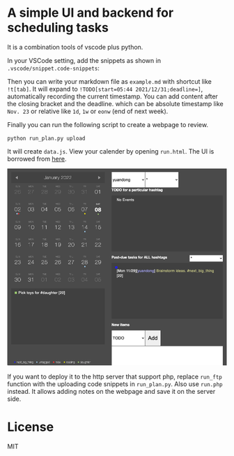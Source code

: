 # A simple UI and backend for scheduling tasks

It is a combination tools of vscode plus python. 

In your VSCode setting, add the snippets as shown in `.vscode/snippet.code-snippets`:

Then you can write your markdown file as `example.md` with shortcut like `!t[tab]`. It will expand to `!TODO[start=05:44 2021/12/31;deadline=]`, automatically recording the current timestamp. You can add content after the closing bracket and the deadline. which can be absolute timestamp like `Nov. 23` or relative like `1d`, `1w` or `eonw` (end of next week).

Finally you can run the following script to create a webpage to review.  
```
python run_plan.py upload
``` 
It will create `data.js`. View your calender by opening `run.html`. The UI is borrowed from [here](https://codepen.io/peanav/pen/ulkof).

![Example UI](ui.png) 

If you want to deploy it to the http server that support php, replace `run_ftp` function with the uploading code snippets in `run_plan.py`. Also use `run.php` instead. It allows adding notes on the webpage and save it on the server side.  

# License 
MIT